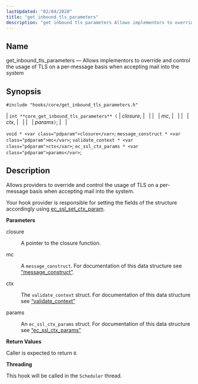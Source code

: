 ```yaml
---
lastUpdated: "02/04/2020"
title: "get_inbound_tls_parameters"
description: "get inbound tls parameters Allows implementors to override and control the usage of TLS on a per message basis when accepting mail into the system int core get inbound tls parameters closure mc ctx params void closure message construct mc validate context ctx ec ssl ctx params params Allows providers..."
---
```


<a name="hooks.core.get_inbound_tls_parameters"></a> 
## Name

get_inbound_tls_parameters — Allows implementors to override and control the usage of TLS on a per-message basis when accepting mail into the system

## Synopsis

`#include "hooks/core/get_inbound_tls_parameters.h"`

| `int **core_get_inbound_tls_parameters** (` | <var class="pdparam">closure</var>, |   |
|   | <var class="pdparam">mc</var>, |   |
|   | <var class="pdparam">ctx</var>, |   |
|   | <var class="pdparam">params</var>`)`; |   |

`void * <var class="pdparam">closure</var>`;
`message_construct * <var class="pdparam">mc</var>`;
`validate_context * <var class="pdparam">ctx</var>`;
`ec_ssl_ctx_params * <var class="pdparam">params</var>`;<a name="idp45562480"></a> 
## Description

Allows providers to override and control the usage of TLS on a per-message basis when accepting mail into the system.

Your hook provider is responsible for setting the fields of the structure accordingly using [ec_ssl_set_ctx_param](/momentum/3/3-api/apis-ec-ssl-set-ctx-param).

**<a name="idp45564896"></a> Parameters**

<dl class="variablelist">

<dt>closure</dt>

<dd>

A pointer to the closure function.

</dd>

<dt>mc</dt>

<dd>

A `message_construct`. For documentation of this data structure see [“message_construct”](/momentum/3/3-api/structs-message-construct).

</dd>

<dt>ctx</dt>

<dd>

The `validate_context` struct. For documentation of this data structure see [“validate_context”](/momentum/3/3-api/structs-validate-context)

</dd>

<dt>params</dt>

<dd>

An `ec_ssl_ctx_params` struct. For documentation of this data structure see [“ec_ssl_ctx_params”](/momentum/3/3-api/structs-ec-ssl-ctx-params)

</dd>

</dl>

**<a name="idp37445104"></a> Return Values**

Caller is expected to return `0`.

**<a name="idp37446464"></a> Threading**

This hook will be called in the `Scheduler` thread.
